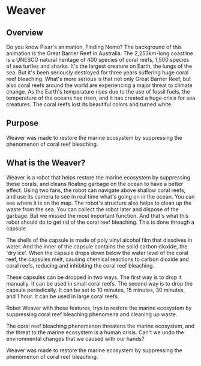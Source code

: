 # Weaver

## Overview

Do you know Pixar's animation, Finding Nemo? The background of this animation is the Great Barrier Reef in Australia. The 2,253km-long coastline is a UNESCO natural heritage of 400 species of coral reefs, 1,500 species of sea turtles and sharks. It's the largest creature on Earth, the lungs of the sea. But it's been seriously destroyed for three years suffering huge coral reef bleaching. What's more serious is that not only Great Barrier Reef, but also coral reefs around the world are experiencing a major threat to climate change. As the Earth's temperature rises due to the use of fossil fuels, the temperature of the oceans has risen, and it has created a huge crisis for sea creatures. The coral reefs lost its beautiful colors and turned white.

## Purpose

Weaver was made to restore the marine ecosystem by suppressing the phenomenon of coral reef bleaching.

## What is the Weaver?

Weaver is a robot that helps restore the marine ecosystem by suppressing these corals, and cleans floating garbage on the ocean to have a better effect. Using two fans, the robot can navigate above shallow coral reefs, and use its camera to see in real time what's going on in the ocean. You can see where it is on the map. The robot's structure also helps to clean up the waste from the sea. You can collect the robot later and dispose of the garbage. But we missed the most important function. And that's what this robot should do to get rid of the coral reef bleaching. This is done through a capsule.

The shells of the capsule is made of poly vinyl alcohol film that dissolves in water. And the inner of the capsule contains the solid carbon dioxide, the 'dry ice'. When the capsule drops down below the water level of the coral reef, the capsules melt, causing chemical reactions to carbon dioxide and coral reefs, reducing and inhibiting the coral reef bleaching.

These capsules can be dropped in two ways. The first way is to drop it manually. It can be used in small coral reefs. The second way is to drop the capsule periodically. It can be set to 10 minutes, 15 minutes, 30 minutes, and 1 hour. It can be used in large coral reefs.

Robot Weaver with these features, trys to restore the marine ecosystem by suppressing coral reef bleaching phenomena and cleaning up waste.

The coral reef bleaching phenomenon threatens the marine ecosystem, and the threat to the marine ecosystem is a human crisis. Can't we undo the environmental changes that we caused with our hands?

Weaver was made to restore the marine ecosystem by suppressing the phenomenon of coral reef bleaching.
